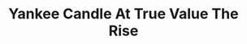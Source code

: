 ---
title: "Yankee Candle At True Value The Rise"
url: /makati/yankee-candle-at-true-value-the-rise/
shop: department store
---